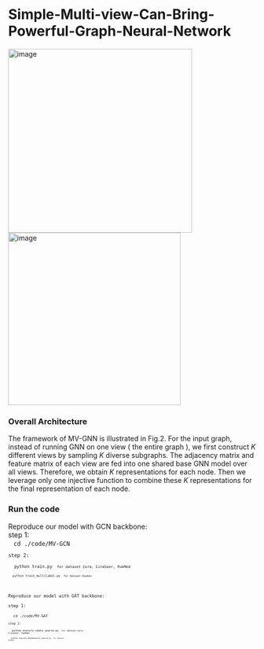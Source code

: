# Simple-Multi-view-Can-Bring-Powerful-Graph-Neural-Network
<img width="374" alt="image" src="https://user-images.githubusercontent.com/101496242/217576624-342f8592-b588-49d6-ab08-9ccbea4da170.png"><img width="351" alt="image" src="https://user-images.githubusercontent.com/101496242/217576796-2ca599a5-74ac-4338-a73b-ed2578c5a898.png">
### Overall Architecture

The framework of MV-GNN is illustrated in Fig.2. For the input graph, instead of running GNN on one view ( the entire graph ), we first construct $K$ different views by sampling $K$ diverse subgraphs. The adjacency matrix and feature matrix of each view are fed into one shared base GNN model over all views. Therefore, we obtain $K$ representations for each node. Then we leverage only one injective function to combine these $K$ representations for the final representation of each node.

### Run the code
Reproduce our model with GCN backbone:\
step 1: \
 &ensp; <code>cd ./code/MV-GCN <code>\
step 2:\
 &ensp;  <code>python train.py <code> for dataset Cora, CiteSeer, PubMed\
 &ensp;  <code>python train_multilabel.py <code> for dataset Douban

Reproduce our model with GAT backbone:\
step 1: \
 &ensp;  <code>cd ./code/MV-GAT  <code>\
step 2:\
 &ensp;  <code>python execute_sdata_sparse.py <code> for dataset Cora, CiteSeer, PubMed\
 &ensp;  <code>python execute_doubanmovie_sparse.py  <code> for dataset Douban
